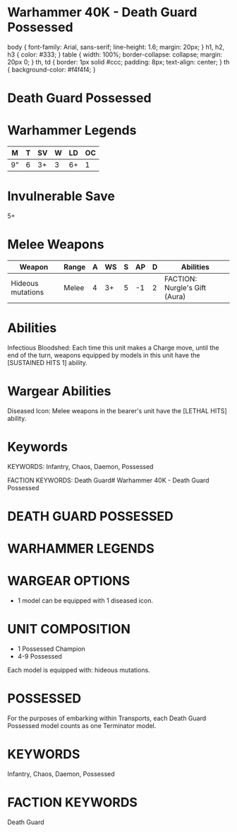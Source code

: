 # Warhammer 40K - Death Guard Possessed

body {
font-family: Arial, sans-serif;
line-height: 1.6;
margin: 20px;
}
h1, h2, h3 {
color: #333;
}
table {
width: 100%;
border-collapse: collapse;
margin: 20px 0;
}
th, td {
border: 1px solid #ccc;
padding: 8px;
text-align: center;
}
th {
background-color: #f4f4f4;
}

# Death Guard Possessed

# Warhammer Legends

|M|T|SV|W|LD|OC|
|---|---|---|---|---|---|
|9"|6|3+|3|6+|1|

# Invulnerable Save

5+

# Melee Weapons

|Weapon|Range|A|WS|S|AP|D|Abilities|
|---|---|---|---|---|---|---|---|
|Hideous mutations|Melee|4|3+|5|-1|2|FACTION: Nurgle's Gift (Aura)|

# Abilities

Infectious Bloodshed: Each time this unit makes a Charge move, until the end of the turn, weapons equipped by models in this unit have the [SUSTAINED HITS 1] ability.

# Wargear Abilities

Diseased Icon: Melee weapons in the bearer's unit have the [LETHAL HITS] ability.

# Keywords

KEYWORDS: Infantry, Chaos, Daemon, Possessed

FACTION KEYWORDS: Death Guard# Warhammer 40K - Death Guard Possessed

# DEATH GUARD POSSESSED

# WARHAMMER LEGENDS

# WARGEAR OPTIONS

- 1 model can be equipped with 1 diseased icon.

# UNIT COMPOSITION

- 1 Possessed Champion
- 4-9 Possessed

Each model is equipped with: hideous mutations.

# POSSESSED

For the purposes of embarking within Transports, each Death Guard Possessed model counts as one Terminator model.

# KEYWORDS

Infantry, Chaos, Daemon, Possessed

# FACTION KEYWORDS

Death Guard